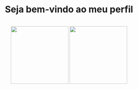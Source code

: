 <h1 align="center"> Seja bem-vindo ao meu perfil </h1>
<br>
<div align="center">
  <img height="180em"src="https://github-readme-stats.vercel.app/api?username=christian-ribeiro&show_icons=true&theme=nord&count_private=true&locale=pt-br"/>
  <img height="180em" src="https://github-readme-stats.vercel.app/api/top-langs/?username=christian-ribeiro&layout=compact&include_all_commits&theme=nord&locale=pt-br"/>
</div>
